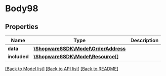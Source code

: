 # Body98

## Properties
Name | Type | Description | Notes
------------ | ------------- | ------------- | -------------
**data** | [**\Shopware6SDK\Model\OrderAddress**](OrderAddress.md) |  | [optional] 
**included** | [**\Shopware6SDK\Model\Resource[]**](Resource.md) |  | [optional] 

[[Back to Model list]](../../README.md#documentation-for-models) [[Back to API list]](../../README.md#documentation-for-api-endpoints) [[Back to README]](../../README.md)

